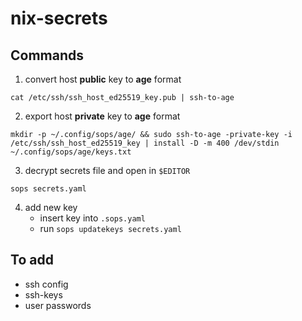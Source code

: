 # nix-secrets
## Commands

1. convert host **public** key to **age** format
``` shell
cat /etc/ssh/ssh_host_ed25519_key.pub | ssh-to-age
```
2. export host **private** key to **age** format
``` shell
mkdir -p ~/.config/sops/age/ && sudo ssh-to-age -private-key -i /etc/ssh/ssh_host_ed25519_key | install -D -m 400 /dev/stdin ~/.config/sops/age/keys.txt
```
3. decrypt secrets file and open in `$EDITOR`
``` shell
sops secrets.yaml
```
4. add new key
    - insert key into `.sops.yaml`
    - run `sops updatekeys secrets.yaml`

## To add
- ssh config
- ssh-keys
- user passwords
